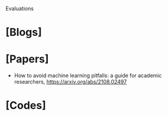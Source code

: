 Evaluations


# [Blogs]

# [Papers]
+ How to avoid machine learning pitfalls: a guide for academic researchers, https://arxiv.org/abs/2108.02497


# [Codes]

